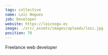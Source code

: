 ```yaml
---
tags: collective
name: Loïc Nogues
job: Developer
website: https://loicnogu.es
image: ./src/_assets/images/uploads/loic.jpg
position: 78
---
```

Freelance web developer